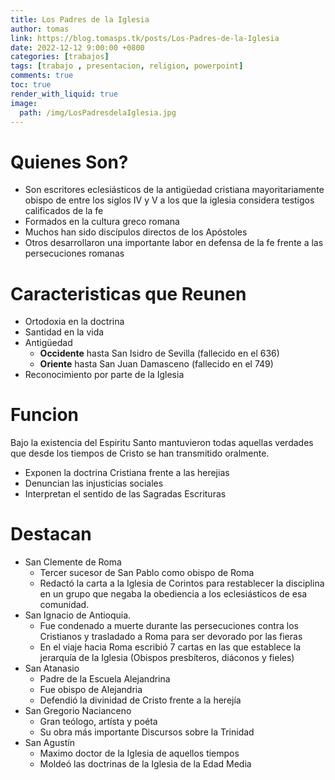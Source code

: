 ```yaml
---
title: Los Padres de la Iglesia
author: tomas
link: https://blog.tomasps.tk/posts/Los-Padres-de-la-Iglesia
date: 2022-12-12 9:00:00 +0800
categories: [trabajos]
tags: [trabajo , presentacion, religion, powerpoint]
comments: true
toc: true
render_with_liquid: true
image:
  path: /img/LosPadresdelaIglesia.jpg
---
```


# Quienes Son?

- Son escritores eclesiásticos de la antigüedad cristiana mayoritariamente obispo de entre los siglos IV y V a los que la iglesia considera testigos calificados de la fe
- Formados en la cultura greco romana
- Muchos han sido discípulos directos de los Apóstoles
- Otros desarrollaron una importante labor en defensa de la fe frente a las persecuciones romanas

# Caracteristicas que Reunen

- Ortodoxia en la doctrina
- Santidad en la vida
- Antigüedad
  - **Occidente** hasta San Isidro de Sevilla (fallecido en el 636)
  - **Oriente** hasta San Juan Damasceno (fallecido en el 749)
- Reconocimiento por parte de la Iglesia

# Funcion

Bajo la existencia del Espiritu Santo mantuvieron todas aquellas verdades que desde los tiempos de Cristo se han transmitido oralmente.
  - Exponen la doctrina Cristiana frente a las herejias
  - Denuncian las injusticias sociales
  - Interpretan el sentido de las Sagradas Escrituras

# Destacan

- San Clemente de Roma
	- Tercer sucesor de San Pablo como obispo de Roma
	- Redactó la carta a la Iglesia de Corintos para restablecer la disciplina en un grupo que negaba la obediencia a los eclesiásticos de esa comunidad.
- San Ignacio de Antioquia.
	- Fue condenado a muerte durante las persecuciones contra los Cristianos y trasladado a Roma para ser devorado por las fieras
	- En el viaje hacia Roma escribió 7 cartas en las que establece la jerarquía de la Iglesia (Obispos presbíteros, diáconos y fieles)
- San Atanasio
	- Padre de la Escuela Alejandrina
	- Fue obispo de Alejandria
	- Defendió la divinidad de Cristo frente a la herejía
- San Gregorio Nacianceno
	- Gran teólogo, artísta y poéta
	- Su obra más importante Discursos sobre la Trinidad
- San Agustín
	- Maximo doctor de la Iglesia de aquellos tiempos
	- Moldeó las doctrinas de la Iglesia de la Edad Media
